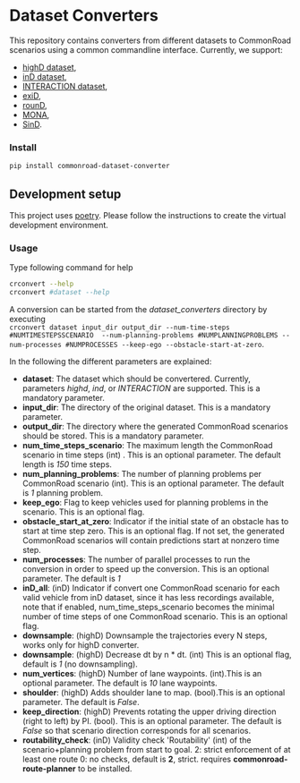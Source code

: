 # Dataset Converters

This repository contains converters from different datasets to CommonRoad scenarios using a common commandline interface.
Currently, we support:
- [highD dataset](https://www.highd-dataset.com/),
- [inD dataset](https://www.ind-dataset.com/),
- [INTERACTION dataset](http://interaction-dataset.com/),
- [exiD](https://www.exid-dataset.com/),
- [rounD](https://www.round-dataset.com/),
- [MONA](https://commonroad.in.tum.de/datasets),
- [SinD](https://github.com/SOTIF-AVLab/SinD).

### Install

```bash
pip install commonroad-dataset-converter
```


## Development setup
This project uses [poetry](https://python-poetry.org/). Please follow the instructions to create the virtual development environment.


### Usage
Type following command for help
```bash
crconvert --help
crconvert #dataset --help
```

A conversion can be started from the *dataset_converters* directory by executing  
`crconvert dataset input_dir output_dir --num-time-steps #NUMTIMESTEPSSCENARIO 
--num-planning-problems #NUMPLANNINGPROBLEMS --num-processes #NUMPROCESSES --keep-ego --obstacle-start-at-zero`.

In the following the different parameters are explained:
* **dataset**: The dataset which should be convertered. Currently, parameters *highd*, *ind*, or *INTERACTION* are supported. 
This is a mandatory parameter.
* **input_dir**: The directory of the original dataset. This is a mandatory parameter.
* **output_dir**: The directory where the generated CommonRoad scenarios should be stored. This is a mandatory parameter.
* **num_time_steps_scenario**: The maximum length the CommonRoad scenario in time steps (int) . This is an optional parameter. The default length is *150* time steps.
* **num_planning_problems**: The number of planning problems per CommonRoad scenario (int). This is an optional parameter. The default is *1* planning problem.
* **keep_ego**: Flag to keep vehicles used for planning problems in the scenario. 
This is an optional flag. 
* **obstacle_start_at_zero**: Indicator if the initial state of an obstacle has to start at time step zero. 
This is an optional flag. 
If not set, the generated CommonRoad scenarios will contain predictions start at nonzero time step.
* **num_processes**: The number of parallel processes to run the conversion in order to speed up the conversion. 
This is an optional parameter. The default is *1*
* **inD_all**: (inD) Indicator if convert one CommonRoad scenario for each valid vehicle from inD dataset, 
  since it has less recordings available, note that if enabled, num_time_steps_scenario becomes the minimal number 
  of time steps of one CommonRoad scenario. This is an optional flag. 
* **downsample**: (highD) Downsample the trajectories every N steps, works only for highD converter.
* **downsample**: (highD) Decrease dt by n * dt. (int) This is an optional flag, default is *1* (no downsampling). 
* **num_vertices**: (highD) Number of lane waypoints. (int).This is an optional parameter. The default is *10* lane waypoints.
* **shoulder**: (highD) Adds shoulder lane to map. (bool).This is an optional parameter. The default is *False*.
* **keep_direction**: (highD) Prevents rotating the upper driving direction (right to left) by PI. (bool). This is an optional parameter. The default is *False* so that scenario direction corresponds for all scenarios.
* **routability_check**: (inD) Validity check 'Routability' (int) of the scenario+planning problem from start to goal. 2: strict enforcement of at least one route 0: no checks, default is **2**, strict. requires **commonroad-route-planner** to be installed.

